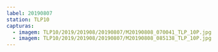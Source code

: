 ```yaml
---
label: 20190807
station: TLP10
capturas:
  - imagem: TLP10/2019/201908/20190807/M20190808_070041_TLP_10P.jpg
  - imagem: TLP10/2019/201908/20190807/M20190808_085138_TLP_10P.jpg
---
```

